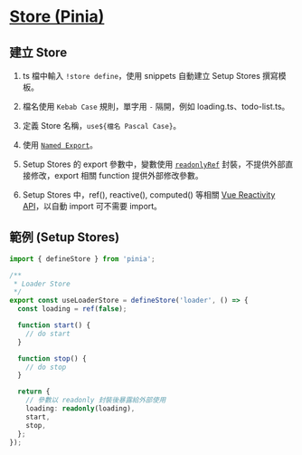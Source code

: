 # [Store (Pinia)](https://pinia.vuejs.org/core-concepts/#defining-a-store)

## 建立 Store

1. ts 檔中輸入 `!store define`，使用 snippets 自動建立 Setup Stores 撰寫模板。

2. 檔名使用 `Kebab Case` 規則，單字用 `-` 隔開，例如 loading.ts、todo-list.ts。

3. 定義 Store 名稱，`use${檔名 Pascal Case}`。

4. 使用 [`Named Export`](https://developer.mozilla.org/en-US/docs/Web/JavaScript/Reference/Statements/export#using_named_exports)。

5. Setup Stores 的 export 參數中，變數使用 [`readonlyRef`](https://vuejs.org/api/reactivity-core.html#readonly) 封裝，不提供外部直接修改，export 相關 function 提供外部修改參數。

6. Setup Stores 中，ref(), reactive(), computed() 等相關 [Vue Reactivity API](https://vuejs.org/api/reactivity-core.html#reactivity-api-core)，以自動 import 可不需要 import。

## 範例 (Setup Stores)

```typescript
import { defineStore } from 'pinia';

/**
 * Loader Store
 */
export const useLoaderStore = defineStore('loader', () => {
  const loading = ref(false);

  function start() {
    // do start
  }

  function stop() {
    // do stop
  }

  return {
    // 參數以 readonly 封裝後暴露給外部使用
    loading: readonly(loading),
    start,
    stop,
  };
});
```
